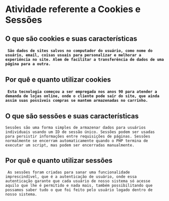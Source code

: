 # Atividade referente a Cookies e Sessões

## O que são cookies e suas características

#### ` São dados de sites salvos no computador do usuário, como nome do usuário, email, coisas usuais para personalizar e melhorar a experiência no site. Alem de facilitar a transferência de dados de uma página para a outra.`


## Por quê e quanto utilizar cookies

#### ` Esta tecnologia começou a ser empregada nos anos 90 para atender a demanda de lojas online, onde o cliente pode sair do site, que ainda assim suas possiveis compras se mantem armazenadas no carrinho.`

## O que são sessões e suas características

`Sessões são uma forma simples de armazenar dados para usuários individuais usando um ID de sessão único. Sessões podem ser usadas para persistir informações entre requisições de páginas. Sessões normalmente se encerram automaticamente quando o PHP termina de executar um script, mas podem ser encerradas manualmente.`

## Por quê e quanto utilizar sessões

` As sessões foram criadas para sanar uma funcionalidade imprescindível, que é a autenticação de usuário, onde essa autenticação garante que cada usuário de nosso sistema só acesse aquilo que lhe é permitido e nada mais, também possibilitando que possamos saber tudo o que foi feito pelo usuário logado dentro de nosso sistema.`
